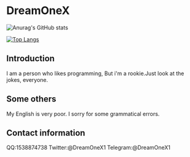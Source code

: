 # DreamOneX
![Anurag's GitHub stats](https://github-readme-stats.vercel.app/api?username=DreamOneX&count_private=true&theme=blue-green&show_icons=true&hide_border=true)

[![Top Langs](https://github-readme-stats.vercel.app/api/top-langs/?username=DreamOneX&layout=compact)](https://github.com/anuraghazra/github-readme-stats)
## Introduction
I am a person who likes programming, But i'm a rookie.Just look at the jokes, everyone.
## Some others
My English is very poor. I sorry for some grammatical errors.
## Contact information
QQ:1538874738
Twitter:@DreamOneX1
Telegram:@DreamOneX1
